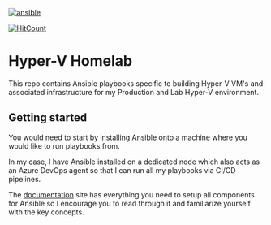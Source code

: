 [![ansible](https://img.shields.io/badge/Ansible-red?style=for-the-badge&logo=ansible)](https://www.ansible.com/)

[![HitCount](https://hits.dwyl.com/data-tangles/ansible.svg?style=for-the-badge&show=unique)](http://hits.dwyl.com/data-tangles/hyperv-homelab)

# Hyper-V Homelab

This repo contains Ansible playbooks specific to building Hyper-V VM's and associated infrastructure for my Production and Lab Hyper-V environment.

## Getting started

You would need to start by [installing](https://docs.ansible.com/ansible/latest/installation_guide/intro_installation.html) Ansible onto a machine where you would like to run playbooks from.

In my case, I have Ansible installed on a dedicated node which also acts as an Azure DevOps agent so that I can run all my playbooks via CI/CD pipelines.

The [documentation](https://docs.ansible.com/) site has everything you need to setup all components for Ansible so I encourage you to read through it and familiarize yourself with the key concepts.
